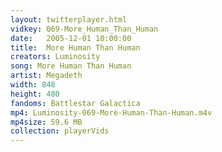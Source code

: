 ```yaml
---
layout: twitterplayer.html
vidkey: 069-More_Human_Than_Human
date:   2005-12-01 10:00:00
title:  More Human Than Human
creators: Luminosity
song: More Human Than Human
artist: Megadeth
width: 848
height: 480
fandoms: Battlestar Galactica
mp4: Luminosity-069-More-Human-Than-Human.m4v
mp4size: 59.6 MB
collection: playerVids
---
```


  <div>
  
  </div>
  